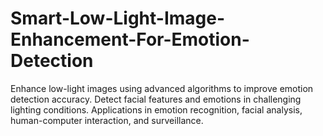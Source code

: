 # Smart-Low-Light-Image-Enhancement-For-Emotion-Detection
Enhance low-light images using advanced algorithms to improve emotion detection accuracy. Detect facial features and emotions in challenging lighting conditions. Applications in emotion recognition, facial analysis, human-computer interaction, and surveillance.
